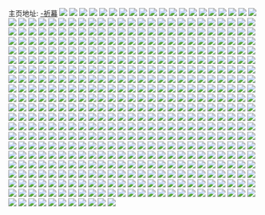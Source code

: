 主页地址: [-祈幕](https://weibo.com/u/5882620384) 
![](https://wx4.sinaimg.cn/mw2000/006q6ShWly1h9nbq92o0oj30u00zg7b9.jpg) 
![](https://wx4.sinaimg.cn/mw2000/006q6ShWly1h9c86gzvboj30u0140aet.jpg) 
![](https://wx4.sinaimg.cn/mw2000/006q6ShWly1h9c873wjyaj30u0140gq5.jpg) 
![](https://wx4.sinaimg.cn/mw2000/006q6ShWly1h9c893dnmpj30u0140gom.jpg) 
![](https://wx4.sinaimg.cn/mw2000/006q6ShWly1h9c89ufd06j30u0140whm.jpg) 
![](https://wx4.sinaimg.cn/mw2000/006q6ShWly1h9c8bosjkgj30u0140q91.jpg) 
![](https://wx4.sinaimg.cn/mw2000/006q6ShWly1h9c8gjnyobj30qo0p90uq.jpg) 
![](https://wx4.sinaimg.cn/mw2000/006q6ShWly1h994io7da7j32dc35sx6q.jpg) 
![](https://wx4.sinaimg.cn/mw2000/006q6ShWly1h9645tkeiej31o02801kx.jpg) 
![](https://wx4.sinaimg.cn/mw2000/006q6ShWly1h9645v8d5sj31o02804qp.jpg) 
![](https://wx4.sinaimg.cn/mw2000/006q6ShWly1h9645ud30uj31o02804qp.jpg) 
![](https://wx4.sinaimg.cn/mw2000/006q6ShWly1h8trgx6yh6j30q311fgsl.jpg) 
![](https://wx4.sinaimg.cn/mw2000/006q6ShWly1h8trgxfzbdj30u00o5djk.jpg) 
![](https://wx4.sinaimg.cn/mw2000/006q6ShWly1h8trh05mzfj30pj0t4wh9.jpg) 
![](https://wx4.sinaimg.cn/mw2000/006q6ShWly1h8s7zv1u6mj30wj145wk9.jpg) 
![](https://wx4.sinaimg.cn/mw2000/006q6ShWly1h8s7zul7a5j30u00g2gpw.jpg) 
![](https://wx4.sinaimg.cn/mw2000/006q6ShWly1h8s7zussk8j316y0u00uk.jpg) 
![](https://wx4.sinaimg.cn/mw2000/006q6ShWly1h8iwlc4wb6j31mc1mckjl.jpg) 
![](https://wx4.sinaimg.cn/mw2000/006q6ShWly1h8iwl9im62j31mc1mcx6p.jpg) 
![](https://wx4.sinaimg.cn/mw2000/006q6ShWly1h8iwlandavj31mc1mcqv5.jpg) 
![](https://wx4.sinaimg.cn/mw2000/006q6ShWly1h8iwl3j99kj31mc1mcu0x.jpg) 
![](https://wx4.sinaimg.cn/mw2000/006q6ShWly1h8iwl4f2hrj31mc1mcb29.jpg) 
![](https://wx4.sinaimg.cn/mw2000/006q6ShWly1h8iwl5gk56j31mc1mc4qq.jpg) 
![](https://wx4.sinaimg.cn/mw2000/006q6ShWly1h8iwl6lte6j31mc1mcu0x.jpg) 
![](https://wx4.sinaimg.cn/mw2000/006q6ShWly1h8iwl7t6xej31mc1mcx6p.jpg) 
![](https://wx4.sinaimg.cn/mw2000/006q6ShWly1h8iwlmpcvzj31mc1mcu0x.jpg) 
![](https://wx4.sinaimg.cn/mw2000/006q6ShWly1h8iwlfikntj31mc1mcnpd.jpg) 
![](https://wx4.sinaimg.cn/mw2000/006q6ShWly1h8iwlecn2dj31mc1mcqv5.jpg) 
![](https://wx4.sinaimg.cn/mw2000/006q6ShWly1h8iwld3g07j31mc1mc1ky.jpg) 
![](https://wx4.sinaimg.cn/mw2000/006q6ShWly1h8iwlk0yv8j31mc1mce81.jpg) 
![](https://wx4.sinaimg.cn/mw2000/006q6ShWly1h8iwlgpg88j31mc1mcqv5.jpg) 
![](https://wx4.sinaimg.cn/mw2000/006q6ShWly1h8iwli4tk8j31mc1mc4qp.jpg) 
![](https://wx4.sinaimg.cn/mw2000/006q6ShWly1h8iwlnihb1j31mc1mce81.jpg) 
![](https://wx4.sinaimg.cn/mw2000/006q6ShWly1h8iwlnvt2wj30u00u0484.jpg) 
![](https://wx4.sinaimg.cn/mw2000/006q6ShWly1h8iwlle5epj31mc1mcnpd.jpg) 
![](https://wx4.sinaimg.cn/mw2000/006q6ShWly1h82i65rsicj30u0140n0i.jpg) 
![](https://wx4.sinaimg.cn/mw2000/006q6ShWly1h82i66bwxnj30u014077k.jpg) 
![](https://wx4.sinaimg.cn/mw2000/006q6ShWly1h82i66p2qyj30u0140mzv.jpg) 
![](https://wx4.sinaimg.cn/mw2000/006q6ShWly1h7y0m1snryj30u00wytdc.jpg) 
![](https://wx4.sinaimg.cn/mw2000/006q6ShWly1h7y0m2edmbj31400u07by.jpg) 
![](https://wx4.sinaimg.cn/mw2000/006q6ShWly1h7y0m2oekgj31900u047d.jpg) 
![](https://wx4.sinaimg.cn/mw2000/006q6ShWly1h7r5sq1zy6j30u01cv7gs.jpg) 
![](https://wx4.sinaimg.cn/mw2000/006q6ShWly1h7r5t4vaz3j30u011u7fm.jpg) 
![](https://wx4.sinaimg.cn/mw2000/006q6ShWly1h7r5thr6bcj30u01geduw.jpg) 
![](https://wx4.sinaimg.cn/mw2000/006q6ShWly1h70i9mjqwoj31400u0mzq.jpg) 
![](https://wx4.sinaimg.cn/mw2000/006q6ShWly1h6zag3in9oj30u048kwl1.jpg) 
![](https://wx4.sinaimg.cn/mw2000/006q6ShWly1h6zag6mbgij30u04diqgu.jpg) 
![](https://wx4.sinaimg.cn/mw2000/006q6ShWly1h6zag9vr83j30u05mmwt1.jpg) 
![](https://wx4.sinaimg.cn/mw2000/006q6ShWly1h6zagdb2duj30u05u3b29.jpg) 
![](https://wx4.sinaimg.cn/mw2000/006q6ShWly1h6zafucbk5j30u047cgs8.jpg) 
![](https://wx4.sinaimg.cn/mw2000/006q6ShWly1h6zaggljuvj30u057kh2u.jpg) 
![](https://wx4.sinaimg.cn/mw2000/006q6ShWly1h6zafsgrefj30u05u3b29.jpg) 
![](https://wx4.sinaimg.cn/mw2000/006q6ShWly1h6zafzd4iyj30u05f07ch.jpg) 
![](https://wx4.sinaimg.cn/mw2000/006q6ShWly1h6zafxdfu3j30u05wjwqb.jpg) 
![](https://wx4.sinaimg.cn/mw2000/006q6ShWly1h6fls8rqq6j30qo0qot9p.jpg) 
![](https://wx4.sinaimg.cn/mw2000/006q6ShWly1h6flnr0uozj30u017gace.jpg) 
![](https://wx4.sinaimg.cn/mw2000/006q6ShWly1h6cuxonvk6j30u016gac1.jpg) 
![](https://wx4.sinaimg.cn/mw2000/006q6ShWly1h6cuxoy8ojj30u016ydie.jpg) 
![](https://wx4.sinaimg.cn/mw2000/006q6ShWly1h6cuxpawn6j30u016914t.jpg) 
![](https://wx4.sinaimg.cn/mw2000/006q6ShWly1h6cuxpnpxsj30fn0e0gm9.jpg) 
![](https://wx4.sinaimg.cn/mw2000/006q6ShWly1h6cuxptopqj30f40figln.jpg) 
![](https://wx4.sinaimg.cn/mw2000/006q6ShWly1h6cuxq4u95j30i30iymy9.jpg) 
![](https://wx4.sinaimg.cn/mw2000/006q6ShWly1h6ad1nswekj30nb0exacd.jpg) 
![](https://wx4.sinaimg.cn/mw2000/006q6ShWly1h65f6mm7c7j30le0fi774.jpg) 
![](https://wx4.sinaimg.cn/mw2000/006q6ShWly1h65f6nm4ppj30md0tbabo.jpg) 
![](https://wx4.sinaimg.cn/mw2000/006q6ShWly1h65f6nvypvj30u01bt12v.jpg) 
![](https://wx4.sinaimg.cn/mw2000/006q6ShWly1h65f9z7e77j30go0godhb.jpg) 
![](https://wx4.sinaimg.cn/mw2000/006q6ShWly1h5giy38773j30u0140jux.jpg) 
![](https://wx4.sinaimg.cn/mw2000/006q6ShWly1h5giy45760j30qr0rsgo1.jpg) 
![](https://wx4.sinaimg.cn/mw2000/006q6ShWgy1h4yhx7fsenj30u0140ted.jpg) 
![](https://wx4.sinaimg.cn/mw2000/006q6ShWgy1h4yhx7veboj30u0140jtg.jpg) 
![](https://wx4.sinaimg.cn/mw2000/006q6ShWgy1h4yhx6vsp9j31400u0q81.jpg) 
![](https://wx4.sinaimg.cn/mw2000/006q6ShWgy1h4uh6m51myj30v90xrdl6.jpg) 
![](https://wx4.sinaimg.cn/mw2000/006q6ShWgy1h4uh6nmu90j30lo1es0yp.jpg) 
![](https://wx4.sinaimg.cn/mw2000/006q6ShWgy1h4uh6mr1txj30v90xrtdw.jpg) 
![](https://wx4.sinaimg.cn/mw2000/006q6ShWgy1h4tmyly267j30u0140aci.jpg) 
![](https://wx4.sinaimg.cn/mw2000/006q6ShWgy1h4r2c2m397j33k02dckjm.jpg) 
![](https://wx4.sinaimg.cn/mw2000/006q6ShWgy1h4r2bxmf7aj32dc3k0b2a.jpg) 
![](https://wx4.sinaimg.cn/mw2000/006q6ShWgy1h4r2c7novaj32dc3k0e82.jpg) 
![](https://wx4.sinaimg.cn/mw2000/006q6ShWgy1h4r2c4zqv3j32dc3bxnpd.jpg) 
![](https://wx4.sinaimg.cn/mw2000/006q6ShWgy1h4r2c05rwpj33k02dc4qr.jpg) 
![](https://wx4.sinaimg.cn/mw2000/006q6ShWgy1h4r2c9l53dj322m340e81.jpg) 
![](https://wx4.sinaimg.cn/mw2000/006q6ShWgy1h4r2ciwxt9j32yo4g07wk.jpg) 
![](https://wx4.sinaimg.cn/mw2000/006q6ShWgy1h4r2clqzasj32dc3k07wi.jpg) 
![](https://wx4.sinaimg.cn/mw2000/006q6ShWgy1h4r2cdut2jj32yo4g04qt.jpg) 
![](https://wx4.sinaimg.cn/mw2000/006q6ShWgy1h4i1jczmv8j31le0u0tfo.jpg) 
![](https://wx4.sinaimg.cn/mw2000/006q6ShWgy1h4i1jdgyl3j30u01hc1kx.jpg) 
![](https://wx4.sinaimg.cn/mw2000/006q6ShWgy1h4i1jdvjhkj31kq0u0n5p.jpg) 
![](https://wx4.sinaimg.cn/mw2000/006q6ShWgy1h4i1je9ailj31ks0u0ahb.jpg) 
![](https://wx4.sinaimg.cn/mw2000/006q6ShWgy1h4i1jekkqfj30ql18an4j.jpg) 
![](https://wx4.sinaimg.cn/mw2000/006q6ShWgy1h4i1jezg7fj31g50u00y4.jpg) 
![](https://wx4.sinaimg.cn/mw2000/006q6ShWgy1h3qlsyvubuj32dc35s1kz.jpg) 
![](https://wx4.sinaimg.cn/mw2000/006q6ShWgy1h3lofkqlywj31mc25snnd.jpg) 
![](https://wx4.sinaimg.cn/mw2000/006q6ShWgy1h3lofjg66pj32dc35se82.jpg) 
![](https://wx4.sinaimg.cn/mw2000/006q6ShWgy1h3loflnsuoj31mc25skh7.jpg) 
![](https://wx4.sinaimg.cn/mw2000/006q6ShWgy1h3lofoodrxj31mc25s1kx.jpg) 
![](https://wx4.sinaimg.cn/mw2000/006q6ShWgy1h3lofnn44aj31mc25s1kx.jpg) 
![](https://wx4.sinaimg.cn/mw2000/006q6ShWgy1h3lofpu9b5j32dc35skjm.jpg) 
![](https://wx4.sinaimg.cn/mw2000/006q6ShWgy1h3h23ehd5zj30u0140786.jpg) 
![](https://wx4.sinaimg.cn/mw2000/006q6ShWgy1h3h23f3olxj30rh0uvwht.jpg) 
![](https://wx4.sinaimg.cn/mw2000/006q6ShWgy1h3h23gqv3sj30ph0oudj7.jpg) 
![](https://wx4.sinaimg.cn/mw2000/006q6ShWly1h3gndkaf4gj30u00zated.jpg) 
![](https://wx4.sinaimg.cn/mw2000/006q6ShWly1h3gne31r8kj30q11hq799.jpg) 
![](https://wx4.sinaimg.cn/mw2000/006q6ShWly1h3gnf5z7xmj30q316tag5.jpg) 
![](https://wx4.sinaimg.cn/mw2000/006q6ShWly1h3gnihgo99j30qe1hgwks.jpg) 
![](https://wx4.sinaimg.cn/mw2000/006q6ShWly1h3gnftoj66j30u018jjzu.jpg) 
![](https://wx4.sinaimg.cn/mw2000/006q6ShWly1h3gnhmvfkxj31400u0q86.jpg) 
![](https://wx4.sinaimg.cn/mw2000/006q6ShWly1h3dkt7o6ndj31902gw4bc.jpg) 
![](https://wx4.sinaimg.cn/mw2000/006q6ShWly1h3dkt8tc78j32dc35snpe.jpg) 
![](https://wx4.sinaimg.cn/mw2000/006q6ShWly1h3dl2lipooj30jg0nowei.jpg) 
![](https://wx4.sinaimg.cn/mw2000/006q6ShWly1h3dkt9z4spj32dc35skjm.jpg) 
![](https://wx4.sinaimg.cn/mw2000/006q6ShWly1h3dktabauej30p70ks0y7.jpg) 
![](https://wx4.sinaimg.cn/mw2000/006q6ShWly1h39571n0n9j335s2dc1kz.jpg) 
![](https://wx4.sinaimg.cn/mw2000/006q6ShWly1h39572sbmlj32dc35s1ky.jpg) 
![](https://wx4.sinaimg.cn/mw2000/006q6ShWly1h39573mo56j32dc35sqv5.jpg) 
![](https://wx4.sinaimg.cn/mw2000/006q6ShWly1h33czbejsaj30n00khwiq.jpg) 
![](https://wx4.sinaimg.cn/mw2000/006q6ShWly1h33czboo3kj30u00zbq9r.jpg) 
![](https://wx4.sinaimg.cn/mw2000/006q6ShWly1h30s73lgw6j31mc1mc7wi.jpg) 
![](https://wx4.sinaimg.cn/mw2000/006q6ShWly1h2zpjcskzjj30u00y9n21.jpg) 
![](https://wx4.sinaimg.cn/mw2000/006q6ShWly1h2ygdmroduj32dc35su0x.jpg) 
![](https://wx4.sinaimg.cn/mw2000/006q6ShWly1h2ygdn5g63j30u013n12j.jpg) 
![](https://wx4.sinaimg.cn/mw2000/006q6ShWly1h2ygdndawsj30u011i7ci.jpg) 
![](https://wx4.sinaimg.cn/mw2000/006q6ShWly1h2ygdnn7o6j30u017kwow.jpg) 
![](https://wx4.sinaimg.cn/mw2000/006q6ShWly1h2ygdo09zwj30u00y5476.jpg) 
![](https://wx4.sinaimg.cn/mw2000/006q6ShWly1h2ygdoaf26j30u015g7f8.jpg) 
![](https://wx4.sinaimg.cn/mw2000/006q6ShWly1h2m53dztdfj30u00n0jz0.jpg) 
![](https://wx4.sinaimg.cn/mw2000/006q6ShWly1h2m53e78pgj30hv0p9jw9.jpg) 
![](https://wx4.sinaimg.cn/mw2000/006q6ShWly1h2m53efpynj30wi0ls795.jpg) 
![](https://wx4.sinaimg.cn/mw2000/006q6ShWly1h2m53epmn4j30wi10xaj5.jpg) 
![](https://wx4.sinaimg.cn/mw2000/006q6ShWly1h2m53ey7tqj30f60eiwgr.jpg) 
![](https://wx4.sinaimg.cn/mw2000/006q6ShWly1h2m53fnfowj30pu0sctfb.jpg) 
![](https://wx4.sinaimg.cn/mw2000/006q6ShWly1h2ajaf7rxkj30u010egvc.jpg) 
![](https://wx4.sinaimg.cn/mw2000/006q6ShWly1h2ajafh81pj30u00wt12j.jpg) 
![](https://wx4.sinaimg.cn/mw2000/006q6ShWly1h2ajafql5gj30u00srjyp.jpg) 
![](https://wx4.sinaimg.cn/mw2000/006q6ShWly1h2ajah2p8qj31mc1mcb29.jpg) 
![](https://wx4.sinaimg.cn/mw2000/006q6ShWly1h2ajahpw98j30u011a47g.jpg) 
![](https://wx4.sinaimg.cn/mw2000/006q6ShWly1h2ajai8ll2j31v82p21kx.jpg) 
![](https://wx4.sinaimg.cn/mw2000/006q6ShWly1h20wigla3lj30u01knngv.jpg) 
![](https://wx4.sinaimg.cn/mw2000/006q6ShWly1h20wigzbkwj30u00zfqcb.jpg) 
![](https://wx4.sinaimg.cn/mw2000/006q6ShWly1h20wju4liyj30u0140ael.jpg) 
![](https://wx4.sinaimg.cn/mw2000/006q6ShWly1h1udlupzchj30xr1904jz.jpg) 
![](https://wx4.sinaimg.cn/mw2000/006q6ShWly1h1udlwloanj31mc25se81.jpg) 
![](https://wx4.sinaimg.cn/mw2000/006q6ShWly1h1udlx3v2bj30xr190h53.jpg) 
![](https://wx4.sinaimg.cn/mw2000/006q6ShWly1h1udlxyfbyj31mc25s1kx.jpg) 
![](https://wx4.sinaimg.cn/mw2000/006q6ShWly1h1udlyfaybj30xr190nex.jpg) 
![](https://wx4.sinaimg.cn/mw2000/006q6ShWly1h1udlzgfivj31mc25se81.jpg) 
![](https://wx4.sinaimg.cn/mw2000/006q6ShWly1h1t6p5jotlj31mc1mc1i2.jpg) 
![](https://wx4.sinaimg.cn/mw2000/006q6ShWly1h1t6phap4aj31mc1mcb29.jpg) 
![](https://wx4.sinaimg.cn/mw2000/006q6ShWly1h1t6p6n7csj31mc1mc1kx.jpg) 
![](https://wx4.sinaimg.cn/mw2000/006q6ShWly1h1t6p9skywj31mc1mcqny.jpg) 
![](https://wx4.sinaimg.cn/mw2000/006q6ShWly1h1t6pgccqvj31mc1mc1kx.jpg) 
![](https://wx4.sinaimg.cn/mw2000/006q6ShWly1h1t6pewrtbj31mc1mc7sz.jpg) 
![](https://wx4.sinaimg.cn/mw2000/006q6ShWly1h1t6pc9vbxj31mc1mcb29.jpg) 
![](https://wx4.sinaimg.cn/mw2000/006q6ShWly1h1t6pb38nbj31mc1mc7wh.jpg) 
![](https://wx4.sinaimg.cn/mw2000/006q6ShWly1h1t6p919t1j31mc1mc7wh.jpg) 
![](https://wx4.sinaimg.cn/mw2000/006q6ShWly1h1t6pda5nvj31mc1mcnmk.jpg) 
![](https://wx4.sinaimg.cn/mw2000/006q6ShWly1h1t6p7p7mlj31mc1mcb29.jpg) 
![](https://wx4.sinaimg.cn/mw2000/006q6ShWly1h1t6pe3wi2j31mc1mcnk9.jpg) 
![](https://wx4.sinaimg.cn/mw2000/006q6ShWly1h1t6phy79vj30up5uq7t0.jpg) 
![](https://wx4.sinaimg.cn/mw2000/006q6ShWly1h1t6pjbbatj30z054thdt.jpg) 
![](https://wx4.sinaimg.cn/mw2000/006q6ShWly1h1jxb0h818j32dc3k0qv6.jpg) 
![](https://wx4.sinaimg.cn/mw2000/006q6ShWly1h1jxb2c1foj32dc37c4qq.jpg) 
![](https://wx4.sinaimg.cn/mw2000/006q6ShWly1h1jxb48l64j32dc3221ky.jpg) 
![](https://wx4.sinaimg.cn/mw2000/006q6ShWly1h1jxbaoat4j32dc3k04qq.jpg) 
![](https://wx4.sinaimg.cn/mw2000/006q6ShWly1h1jxaxg3xoj32dc3k0e82.jpg) 
![](https://wx4.sinaimg.cn/mw2000/006q6ShWly1h1jxb8wm1lj32dc3k0u0x.jpg) 
![](https://wx4.sinaimg.cn/mw2000/006q6ShWly1h1jxavjn8ij32wi3k0qv6.jpg) 
![](https://wx4.sinaimg.cn/mw2000/006q6ShWly1h1jxb7d5d2j327j3deqv6.jpg) 
![](https://wx4.sinaimg.cn/mw2000/006q6ShWly1h1jxb5kh2vj32dc1wthdt.jpg) 
![](https://wx4.sinaimg.cn/mw2000/006q6ShWly1h1jxbce9cjj32qx45xqv5.jpg) 
![](https://wx4.sinaimg.cn/mw2000/006q6ShWly1h1jxbdn7y8j331s47uhdv.jpg) 
![](https://wx4.sinaimg.cn/mw2000/006q6ShWly1h1jxbbchzfj32qz1mqx0s.jpg) 
![](https://wx4.sinaimg.cn/mw2000/006q6ShWly1h1cqlgeou9j30u013y4dd.jpg) 
![](https://wx4.sinaimg.cn/mw2000/006q6ShWly1h1cqlgteoxj30u013ygzk.jpg) 
![](https://wx4.sinaimg.cn/mw2000/006q6ShWly1h1cqlhhlxoj30u013yk5r.jpg) 
![](https://wx4.sinaimg.cn/mw2000/006q6ShWly1h1cqlhzmqlj30u013yk6t.jpg) 
![](https://wx4.sinaimg.cn/mw2000/006q6ShWly1h1cqlij1ioj30u013yh03.jpg) 
![](https://wx4.sinaimg.cn/mw2000/006q6ShWly1h1cqlj1k2yj30u013ynbw.jpg) 
![](https://wx4.sinaimg.cn/mw2000/006q6ShWly1h1cqljep07j30u013ytmm.jpg) 
![](https://wx4.sinaimg.cn/mw2000/006q6ShWly1h1cqljvqflj30u013y18m.jpg) 
![](https://wx4.sinaimg.cn/mw2000/006q6ShWly1h1cqlka5tfj30u013ywt2.jpg) 
![](https://wx4.sinaimg.cn/mw2000/006q6ShWly1h1bkpaky0nj32dc35sb2e.jpg) 
![](https://wx4.sinaimg.cn/mw2000/006q6ShWly1h1bkpfgdlnj32dc35skjq.jpg) 
![](https://wx4.sinaimg.cn/mw2000/006q6ShWly1h1bkpd3ro4j32dc35s4qu.jpg) 
![](https://wx4.sinaimg.cn/mw2000/006q6ShWly1h1bkpiqpzuj32dc35snph.jpg) 
![](https://wx4.sinaimg.cn/mw2000/006q6ShWly1h1bkpkjlvgj32dc35s4qu.jpg) 
![](https://wx4.sinaimg.cn/mw2000/006q6ShWly1h1bkpmkpwej32dc35sb2d.jpg) 
![](https://wx4.sinaimg.cn/mw2000/006q6ShWly1h1bkpotus2j32dc35s1l2.jpg) 
![](https://wx4.sinaimg.cn/mw2000/006q6ShWly1h1bkpq0tflj32dc35sb2a.jpg) 
![](https://wx4.sinaimg.cn/mw2000/006q6ShWly1h1bkp8tcjsj30u01hntjh.jpg) 
![](https://wx4.sinaimg.cn/mw2000/006q6ShWly1h14iebhokgj30mc14yjzq.jpg) 
![](https://wx4.sinaimg.cn/mw2000/006q6ShWly1h14iebq3fej30q10yb47e.jpg) 
![](https://wx4.sinaimg.cn/mw2000/006q6ShWly1h11hlkijltj30u010tdit.jpg) 
![](https://wx4.sinaimg.cn/mw2000/006q6ShWly1h0z7xdpw2ij335s2dc41k.jpg) 
![](https://wx4.sinaimg.cn/mw2000/006q6ShWly1h0z7xg0s9qj32dc35sx6r.jpg) 
![](https://wx4.sinaimg.cn/mw2000/006q6ShWly1h0z7xhyuc0j32c03407wj.jpg) 
![](https://wx4.sinaimg.cn/mw2000/006q6ShWly1h0xvccagzcj314e0u010p.jpg) 
![](https://wx4.sinaimg.cn/mw2000/006q6ShWly1h0xvd2qeblj30u01bawk2.jpg) 
![](https://wx4.sinaimg.cn/mw2000/006q6ShWly1h0xvcc0ayvj31400u07cz.jpg) 
![](https://wx4.sinaimg.cn/mw2000/006q6ShWly1h0xvcej3eqj32dc35s7wl.jpg) 
![](https://wx4.sinaimg.cn/mw2000/006q6ShWly1h0xvchptfmj335s2dcx6p.jpg) 
![](https://wx4.sinaimg.cn/mw2000/006q6ShWly1h0xvcgizeej32dc35se85.jpg) 
![](https://wx4.sinaimg.cn/mw2000/006q6ShWly1h0wmcgj0rnj30u0140tn3.jpg) 
![](https://wx4.sinaimg.cn/mw2000/006q6ShWly1h0txakf6yzj30u00k0tk3.jpg) 
![](https://wx4.sinaimg.cn/mw2000/006q6ShWly1h0txaj09ljj30ph15lk01.jpg) 
![](https://wx4.sinaimg.cn/mw2000/006q6ShWly1h0txal06coj30tz0ij42h.jpg) 
![](https://wx4.sinaimg.cn/mw2000/006q6ShWly1h0txajds0mj30pi1fm7fb.jpg) 
![](https://wx4.sinaimg.cn/mw2000/006q6ShWly1h0txaksnq2j30u00o0dhu.jpg) 
![](https://wx4.sinaimg.cn/mw2000/006q6ShWly1h0txajudnbj30pe1enakp.jpg) 
![](https://wx4.sinaimg.cn/mw2000/006q6ShWly1h0s0a1wwhij30u01ddwrn.jpg) 
![](https://wx4.sinaimg.cn/mw2000/006q6ShWly1h0s0a29ig3j30u01kcncq.jpg) 
![](https://wx4.sinaimg.cn/mw2000/006q6ShWly1h0s0a2rbxaj30u01jrk6s.jpg) 
![](https://wx4.sinaimg.cn/mw2000/006q6ShWly1h0qwdjtnvrj30u01g3qhc.jpg) 
![](https://wx4.sinaimg.cn/mw2000/006q6ShWly1h0qwdkd3tqj30u01597g0.jpg) 
![](https://wx4.sinaimg.cn/mw2000/006q6ShWly1h0qwdkqumxj30u01aw0y1.jpg) 
![](https://wx4.sinaimg.cn/mw2000/006q6ShWly1h0qnllc7ohj32dc35s1l2.jpg) 
![](https://wx4.sinaimg.cn/mw2000/006q6ShWly1h0qnlpjbovj335s2dcqv7.jpg) 
![](https://wx4.sinaimg.cn/mw2000/006q6ShWly1h0qnlupvkej335s2dcnpf.jpg) 
![](https://wx4.sinaimg.cn/mw2000/006q6ShWly1h0qnlwu80qj335s2dcnpe.jpg) 
![](https://wx4.sinaimg.cn/mw2000/006q6ShWly1h0qnmbudgxj335s2dc1l3.jpg) 
![](https://wx4.sinaimg.cn/mw2000/006q6ShWly1h0qnmes70ej335s2dckjq.jpg) 
![](https://wx4.sinaimg.cn/mw2000/006q6ShWly1h0qnmgb418j335s2dce83.jpg) 
![](https://wx4.sinaimg.cn/mw2000/006q6ShWly1h0qnmi9izoj335s2dckjo.jpg) 
![](https://wx4.sinaimg.cn/mw2000/006q6ShWly1h0qnmlv8vaj32dc35shdx.jpg) 
![](https://wx4.sinaimg.cn/mw2000/006q6ShWly1h0qnmnr6vij335s2dce83.jpg) 
![](https://wx4.sinaimg.cn/mw2000/006q6ShWly1h0qnmp32rij32c0340npd.jpg) 
![](https://wx4.sinaimg.cn/mw2000/006q6ShWly1h0qnmqbbmnj30u01c279j.jpg) 
![](https://wx4.sinaimg.cn/mw2000/006q6ShWly1h0qnmqrw9mj30sz16t429.jpg) 
![](https://wx4.sinaimg.cn/mw2000/006q6ShWly1h0hppm7ojfj30rp0av0uz.jpg) 
![](https://wx4.sinaimg.cn/mw2000/006q6ShWly1h0f8j1t2fsj31400u0k55.jpg) 
![](https://wx4.sinaimg.cn/mw2000/006q6ShWly1h0f8jiw1tmj30u0140gtr.jpg) 
![](https://wx4.sinaimg.cn/mw2000/006q6ShWly1h0f8k8txztj31400u010y.jpg) 
![](https://wx4.sinaimg.cn/mw2000/006q6ShWly1h0f8kvw8jdj30u0140nfc.jpg) 
![](https://wx4.sinaimg.cn/mw2000/006q6ShWly1h0f8i0oc2tj30u00k0jyy.jpg) 
![](https://wx4.sinaimg.cn/mw2000/006q6ShWly1h0f8ld601yj31400u0tlp.jpg) 
![](https://wx4.sinaimg.cn/mw2000/006q6ShWly1h0f8i4w634j335s2dc7wi.jpg) 
![](https://wx4.sinaimg.cn/mw2000/006q6ShWly1h0f8lx8u2uj31400u0tqz.jpg) 
![](https://wx4.sinaimg.cn/mw2000/006q6ShWly1h0f8me2wz0j31400u0tp2.jpg) 
![](https://wx4.sinaimg.cn/mw2000/006q6ShWly1h0drk7at5mj30u00kyk8j.jpg) 
![](https://wx4.sinaimg.cn/mw2000/006q6ShWly1h0drk7nr8hj30u00ky45c.jpg) 
![](https://wx4.sinaimg.cn/mw2000/006q6ShWly1h0drk80ifkj30u00kygvh.jpg) 
![](https://wx4.sinaimg.cn/mw2000/006q6ShWly1h0drk88v76j30u00kyn4e.jpg) 
![](https://wx4.sinaimg.cn/mw2000/006q6ShWly1h0drtsje7cj30u0140tco.jpg) 
![](https://wx4.sinaimg.cn/mw2000/006q6ShWly1h0drk6rv1nj30u00kyak9.jpg) 
![](https://wx4.sinaimg.cn/mw2000/006q6ShWly1h0drk8kzsyj30u00kywol.jpg) 
![](https://wx4.sinaimg.cn/mw2000/006q6ShWly1h0drk8t21vj30u00kythw.jpg) 
![](https://wx4.sinaimg.cn/mw2000/006q6ShWly1h0drk950whj30u00kydpn.jpg) 
![](https://wx4.sinaimg.cn/mw2000/006q6ShWly1h0d81oyllej30u00rw0wj.jpg) 
![](https://wx4.sinaimg.cn/mw2000/006q6ShWly1h0d813zo02j30u00zv0wq.jpg) 
![](https://wx4.sinaimg.cn/mw2000/006q6ShWly1h0d82lzk1hj30u011h42u.jpg) 
![](https://wx4.sinaimg.cn/mw2000/006q6ShWly1h0d83e1y2cj31400u0tf0.jpg) 
![](https://wx4.sinaimg.cn/mw2000/006q6ShWly1h0d84cj8o3j31400u0te2.jpg) 
![](https://wx4.sinaimg.cn/mw2000/006q6ShWly1h0d84z00apj30u01ck0wa.jpg) 
![](https://wx4.sinaimg.cn/mw2000/006q6ShWly1h0d85mqgf4j31400u0461.jpg) 
![](https://wx4.sinaimg.cn/mw2000/006q6ShWly1h0d86nli2rj31400u046i.jpg) 
![](https://wx4.sinaimg.cn/mw2000/006q6ShWly1h0d8832c0qj31400u0wjw.jpg) 
![](https://wx4.sinaimg.cn/mw2000/006q6ShWly1h0an9ahisvj335s2dc4qq.jpg) 
![](https://wx4.sinaimg.cn/mw2000/006q6ShWly1h0an93kdyoj335s2dchdv.jpg) 
![](https://wx4.sinaimg.cn/mw2000/006q6ShWly1h0an95koamj335s2dce83.jpg) 
![](https://wx4.sinaimg.cn/mw2000/006q6ShWly1h0an9789jwj335s2dcqv6.jpg) 
![](https://wx4.sinaimg.cn/mw2000/006q6ShWly1h0an99937mj32dc35skjo.jpg) 
![](https://wx4.sinaimg.cn/mw2000/006q6ShWly1h0an911lz3j335s2dcqv7.jpg) 
![](https://wx4.sinaimg.cn/mw2000/006q6ShWly1h0an8xa8x4j31400u0gul.jpg) 
![](https://wx4.sinaimg.cn/mw2000/006q6ShWly1h0an8y4e2tj30u00v642y.jpg) 
![](https://wx4.sinaimg.cn/mw2000/006q6ShWly1h0an8yw8yxj30u00ml77o.jpg) 
![](https://wx4.sinaimg.cn/mw2000/006q6ShWly1h08nrdltcoj30u01gdtjg.jpg) 
![](https://wx4.sinaimg.cn/mw2000/006q6ShWly1h08nreti8rj30u00tmte1.jpg) 
![](https://wx4.sinaimg.cn/mw2000/006q6ShWly1h08nrcls7vj30u01k2tji.jpg) 
![](https://wx4.sinaimg.cn/mw2000/006q6ShWly1h08nrcb7q4j30u0142q9u.jpg) 
![](https://wx4.sinaimg.cn/mw2000/006q6ShWly1h08nrf57frj30u0190akh.jpg) 
![](https://wx4.sinaimg.cn/mw2000/006q6ShWly1h08nrct8pvj30u00tugq0.jpg) 
![](https://wx4.sinaimg.cn/mw2000/006q6ShWly1h08nrebr7wj30u01687ea.jpg) 
![](https://wx4.sinaimg.cn/mw2000/006q6ShWly1h08nrd21hlj30u012pgrs.jpg) 
![](https://wx4.sinaimg.cn/mw2000/006q6ShWly1h08nrbz2sfj30t917ddop.jpg) 
![](https://wx4.sinaimg.cn/mw2000/006q6ShWly1h0759u2er0j30u01sy4jn.jpg) 
![](https://wx4.sinaimg.cn/mw2000/006q6ShWly1h0759ti8e0j30u01907ad.jpg) 
![](https://wx4.sinaimg.cn/mw2000/006q6ShWly1h0759susjmj30u0190aen.jpg) 
![](https://wx4.sinaimg.cn/mw2000/006q6ShWly1h075esrmwbj30u01k1gsx.jpg) 
![](https://wx4.sinaimg.cn/mw2000/006q6ShWly1h0759ufqm9j30u0128wji.jpg) 
![](https://wx4.sinaimg.cn/mw2000/006q6ShWly1h0759v1e6hj30u014rwp9.jpg) 
![](https://wx4.sinaimg.cn/mw2000/006q6ShWly1h077x2f7yhj30u00sajwn.jpg) 
![](https://wx4.sinaimg.cn/mw2000/006q6ShWly1h077wc2xsvj30u011d42y.jpg) 
![](https://wx4.sinaimg.cn/mw2000/006q6ShWly1h077vtf2zvj30u01fg0xf.jpg) 
![](https://wx4.sinaimg.cn/mw2000/006q6ShWly1h052l613zyj337t1wub2b.jpg) 
![](https://wx4.sinaimg.cn/mw2000/006q6ShWly1h052l7fab8j32dc35shdu.jpg) 
![](https://wx4.sinaimg.cn/mw2000/006q6ShWly1h052l869f0j32ei1kfx6p.jpg) 
![](https://wx4.sinaimg.cn/mw2000/006q6ShWly1h03tzwffvmj30u00hfq5x.jpg) 
![](https://wx4.sinaimg.cn/mw2000/006q6ShWly1h03u0gb3s4j31400u0wks.jpg) 
![](https://wx4.sinaimg.cn/mw2000/006q6ShWly1h03u4o8ymuj30u0140n0g.jpg) 
![](https://wx4.sinaimg.cn/mw2000/006q6ShWly1h03u2rnx4uj31400u0112.jpg) 
![](https://wx4.sinaimg.cn/mw2000/006q6ShWly1h03u0z9d28j30u0140tdy.jpg) 
![](https://wx4.sinaimg.cn/mw2000/006q6ShWly1h03u3so0gmj31400u0agp.jpg) 
![](https://wx4.sinaimg.cn/mw2000/006q6ShWly1h02bmgswooj30u01kcti5.jpg) 
![](https://wx4.sinaimg.cn/mw2000/006q6ShWly1h02bh3p7qej30wt0u0q6u.jpg) 
![](https://wx4.sinaimg.cn/mw2000/006q6ShWly1h02bj5d3ccj30u00w2abv.jpg) 
![](https://wx4.sinaimg.cn/mw2000/006q6ShWly1h02bjrp1lrj31400u0tdu.jpg) 
![](https://wx4.sinaimg.cn/mw2000/006q6ShWly1h02bfqyh0pj30u0140tj7.jpg) 
![](https://wx4.sinaimg.cn/mw2000/006q6ShWly1h02bkfvkxrj30u0140af5.jpg) 
![](https://wx4.sinaimg.cn/mw2000/006q6ShWly1gzyx7ye2rtj31mc1mc4qp.jpg) 
![](https://wx4.sinaimg.cn/mw2000/006q6ShWly1gzyx809n7ej325s1mce81.jpg) 
![](https://wx4.sinaimg.cn/mw2000/006q6ShWly1gzyx82c5ubj31mc1mcu0x.jpg) 
![](https://wx4.sinaimg.cn/mw2000/006q6ShWly1gzyx8462k4j325s1mcx6p.jpg) 
![](https://wx4.sinaimg.cn/mw2000/006q6ShWly1gzyx85j6vzj31mc25s4qp.jpg) 
![](https://wx4.sinaimg.cn/mw2000/006q6ShWly1gzyx86s2wvj325s1mce81.jpg) 
![](https://wx4.sinaimg.cn/mw2000/006q6ShWly1gzyx88ez1lj31mc25snpd.jpg) 
![](https://wx4.sinaimg.cn/mw2000/006q6ShWly1gzyx8adfp4j31mc25snpd.jpg) 
![](https://wx4.sinaimg.cn/mw2000/006q6ShWly1gzyx8cit9mj31mc25sqv5.jpg) 
![](https://wx4.sinaimg.cn/mw2000/006q6ShWly1gzyx8drpunj32bc1jkwzc.jpg) 
![](https://wx4.sinaimg.cn/mw2000/006q6ShWly1gzyx8f0yhwj30u0140e81.jpg) 
![](https://wx4.sinaimg.cn/mw2000/006q6ShWly1gzyx8gjwlsj325s1mc1kx.jpg) 
![](https://wx4.sinaimg.cn/mw2000/006q6ShWly1gzyx8idkbij325s1mc7wh.jpg) 
![](https://wx4.sinaimg.cn/mw2000/006q6ShWly1gzyx8k32b1j325s1mckjl.jpg) 
![](https://wx4.sinaimg.cn/mw2000/006q6ShWly1gzyx8llt4qj325s1mcb29.jpg) 
![](https://wx4.sinaimg.cn/mw2000/006q6ShWly1gzyx8mutzyj31mc1mc1kx.jpg) 
![](https://wx4.sinaimg.cn/mw2000/006q6ShWly1gzyx8okjcuj31mc1mcqv5.jpg) 
![](https://wx4.sinaimg.cn/mw2000/006q6ShWly1gzyx8pvkfxj31mc1mc4qp.jpg) 
![](https://wx4.sinaimg.cn/mw2000/006q6ShWly1gzup8xe6i3j31mc25s7tq.jpg) 
![](https://wx4.sinaimg.cn/mw2000/006q6ShWly1gzup8y76fqj31mc1mcb29.jpg) 
![](https://wx4.sinaimg.cn/mw2000/006q6ShWly1gzup8zfl7wj31mc25s7wh.jpg) 
![](https://wx4.sinaimg.cn/mw2000/006q6ShWly1gzq5xdc32sj31mc1mc1kx.jpg) 
![](https://wx4.sinaimg.cn/mw2000/006q6ShWly1gzq5yo3dd7j30u00gm780.jpg) 
![](https://wx4.sinaimg.cn/mw2000/006q6ShWly1gzl54xtvkij30q81e8jwq.jpg) 
![](https://wx4.sinaimg.cn/mw2000/006q6ShWly1gzl54y12jtj30u00yt41v.jpg) 
![](https://wx4.sinaimg.cn/mw2000/006q6ShWly1gzl54y94v8j30pp12y0xa.jpg) 
![](https://wx4.sinaimg.cn/mw2000/006q6ShWly1gzl54yl12gj30q81dsjvi.jpg) 
![](https://wx4.sinaimg.cn/mw2000/006q6ShWly1gzl55ip0qwj30qo0zy77e.jpg) 
![](https://wx4.sinaimg.cn/mw2000/006q6ShWly1gzl54z9gpqj30u017kk5s.jpg) 
![](https://wx4.sinaimg.cn/mw2000/006q6ShWly1gzefkn3qjzj31484gw1ky.jpg) 
![](https://wx4.sinaimg.cn/mw2000/006q6ShWly1gzefksmwk9j30xs5biqv5.jpg) 
![](https://wx4.sinaimg.cn/mw2000/006q6ShWly1gzefkrvpt7j31903of7wh.jpg) 
![](https://wx4.sinaimg.cn/mw2000/006q6ShWly1gzefkoev16j31483biqv5.jpg) 
![](https://wx4.sinaimg.cn/mw2000/006q6ShWly1gzefkqc424j317q441hco.jpg) 
![](https://wx4.sinaimg.cn/mw2000/006q6ShWly1gzefkp8ebsj312n36f7wh.jpg) 
![](https://wx4.sinaimg.cn/mw2000/006q6ShWly1gzefkpvwkfj31483b7e81.jpg) 
![](https://wx4.sinaimg.cn/mw2000/006q6ShWly1gzefktgrnpj315h4c0qv5.jpg) 
![](https://wx4.sinaimg.cn/mw2000/006q6ShWly1gzefkr7fomj31903r0hdu.jpg) 
![](https://wx4.sinaimg.cn/mw2000/006q6ShWgy1gytms17r5cj31mc1mchdt.jpg) 
![](https://wx4.sinaimg.cn/mw2000/006q6ShWgy1gytms2kk08j31mc1mckjl.jpg) 
![](https://wx4.sinaimg.cn/mw2000/006q6ShWly1gy5icl26h4j32dc35skjo.jpg) 
![](https://wx4.sinaimg.cn/mw2000/006q6ShWly1gy5icnpzgdj32dc35sb2c.jpg) 
![](https://wx4.sinaimg.cn/mw2000/006q6ShWly1gy5icqp2orj32dc35sqv8.jpg) 
![](https://wx4.sinaimg.cn/mw2000/006q6ShWly1gy5icrlbnuj30u11401kx.jpg) 
![](https://wx4.sinaimg.cn/mw2000/006q6ShWly1gy5icsqm84j30u11401k2.jpg) 
![](https://wx4.sinaimg.cn/mw2000/006q6ShWly1gy5ictpwbuj30u11401kx.jpg) 
![](https://wx4.sinaimg.cn/mw2000/006q6ShWly1gxxyo00pmvj32pn27ax6r.jpg) 
![](https://wx4.sinaimg.cn/mw2000/006q6ShWly1gxxynway59j31mc1mcx3s.jpg) 
![](https://wx4.sinaimg.cn/mw2000/006q6ShWly1gxxyny7awxj33402bukjm.jpg) 
![](https://wx4.sinaimg.cn/mw2000/006q6ShWly1gxxyo0ut5nj31mc1mcnlp.jpg) 
![](https://wx4.sinaimg.cn/mw2000/006q6ShWly1gxxynwztvwj31mc1mc1kx.jpg) 
![](https://wx4.sinaimg.cn/mw2000/006q6ShWly1gxxyo1fzy4j31mc1mc1kx.jpg) 
![](https://wx4.sinaimg.cn/mw2000/006q6ShWly1gxxyo28lq3j31mc1mckhd.jpg) 
![](https://wx4.sinaimg.cn/mw2000/006q6ShWly1gxxynvpujdj31mc1mcdso.jpg) 
![](https://wx4.sinaimg.cn/mw2000/006q6ShWly1gxxyoh6145j31mc1mc7v2.jpg) 
![](https://wx4.sinaimg.cn/mw2000/006q6ShWly1gxqjd7rjmmj30u015ftjy.jpg) 
![](https://wx4.sinaimg.cn/mw2000/006q6ShWly1gxqjd6rpmfj30u010laka.jpg) 
![](https://wx4.sinaimg.cn/mw2000/006q6ShWly1gxqjd67ro4j30u015fal4.jpg) 
![](https://wx4.sinaimg.cn/mw2000/006q6ShWly1gxqjdamwkzj335s2dc1kz.jpg) 
![](https://wx4.sinaimg.cn/mw2000/006q6ShWly1gxqjd9lqx0j32dc35su0x.jpg) 
![](https://wx4.sinaimg.cn/mw2000/006q6ShWly1gxqjdbm9ovj335s2dcb2a.jpg) 
![](https://wx4.sinaimg.cn/mw2000/006q6ShWly1gxqjd8rptsj30u016p7ha.jpg) 
![](https://wx4.sinaimg.cn/mw2000/006q6ShWly1gxqjd8awi1j30u00yjn71.jpg) 
![](https://wx4.sinaimg.cn/mw2000/006q6ShWly1gxqjd7bnk9j30u00wqain.jpg) 
![](https://wx4.sinaimg.cn/mw2000/006q6ShWly1gxjcifnf99j335s2dcnpd.jpg) 
![](https://wx4.sinaimg.cn/mw2000/006q6ShWly1gxjcjm3oz6j31400u077z.jpg) 
![](https://wx4.sinaimg.cn/mw2000/006q6ShWly1gxjcigo35cj31400u0n34.jpg) 
![](https://wx4.sinaimg.cn/mw2000/006q6ShWly1gxi62bo3pyj30u00o546c.jpg) 
![](https://wx4.sinaimg.cn/mw2000/006q6ShWly1gxfzmtwtgaj31400u0wjz.jpg) 
![](https://wx4.sinaimg.cn/mw2000/006q6ShWly1gx8fzbc7itj30sg1s0ts8.jpg) 
![](https://wx4.sinaimg.cn/mw2000/006q6ShWly1gx8fzbqz5rj30sg1p9wy9.jpg) 
![](https://wx4.sinaimg.cn/mw2000/006q6ShWly1gx8fzc78itj30sg28lh74.jpg) 
![](https://wx4.sinaimg.cn/mw2000/006q6ShWly1gx8fzdaofwj33s051cb2d.jpg) 
![](https://wx4.sinaimg.cn/mw2000/006q6ShWly1gx8fzfew2qj328i2zcx6p.jpg) 
![](https://wx4.sinaimg.cn/mw2000/006q6ShWly1gx8fzeqgsfj33s051ce85.jpg) 
![](https://wx4.sinaimg.cn/mw2000/006q6ShWly1gx3vr00i1gj30u00qg0yu.jpg) 
![](https://wx4.sinaimg.cn/mw2000/006q6ShWly1gx3w8he5dgj30u01c8nbq.jpg) 
![](https://wx4.sinaimg.cn/mw2000/006q6ShWly1gx3w9fxf4cj3140140wke.jpg) 
![](https://wx4.sinaimg.cn/mw2000/006q6ShWly1gx3dzzi46kj31400u0wms.jpg) 
![](https://wx4.sinaimg.cn/mw2000/006q6ShWly1gx3dql94y0j335s2dc7wk.jpg) 
![](https://wx4.sinaimg.cn/mw2000/006q6ShWly1gx3dzzv9yuj30u0140gue.jpg) 
![](https://wx4.sinaimg.cn/mw2000/006q6ShWly1gx3e00ajxlj31400u0gwp.jpg) 
![](https://wx4.sinaimg.cn/mw2000/006q6ShWly1gx3e00m12vj31400u04bx.jpg) 
![](https://wx4.sinaimg.cn/mw2000/006q6ShWly1gx3e00z8roj31400u04ac.jpg) 
![](https://wx4.sinaimg.cn/mw2000/006q6ShWly1gx3e01f02yj31400u0gvl.jpg) 
![](https://wx4.sinaimg.cn/mw2000/006q6ShWly1gx3dqgs44cj335s2dc4qr.jpg) 
![](https://wx4.sinaimg.cn/mw2000/006q6ShWly1gx3e01vzl1j31400u048w.jpg) 
![](https://wx4.sinaimg.cn/mw2000/006q6ShWly1gx3e027h30j30u0140jy1.jpg) 
![](https://wx4.sinaimg.cn/mw2000/006q6ShWly1gx3e02rabjj30u0140tei.jpg) 
![](https://wx4.sinaimg.cn/mw2000/006q6ShWly1gx3e033951j30u0140qdm.jpg) 
![](https://wx4.sinaimg.cn/mw2000/006q6ShWly1gx3dqa7b5tj32oc3kgb2b.jpg) 
![](https://wx4.sinaimg.cn/mw2000/006q6ShWly1gx3e03g3u8j30u0140dnd.jpg) 
![](https://wx4.sinaimg.cn/mw2000/006q6ShWly1gx3e03ubkqj31400u0tf0.jpg) 
![](https://wx4.sinaimg.cn/mw2000/006q6ShWly1gwxep6ljkuj30ku0ye76p.jpg) 
![](https://wx4.sinaimg.cn/mw2000/006q6ShWly1gwum146agrj30u01haqjo.jpg) 
![](https://wx4.sinaimg.cn/mw2000/006q6ShWly1gwum14pek5j30u00xfgus.jpg) 
![](https://wx4.sinaimg.cn/mw2000/006q6ShWly1gwum17q5cyj30u01a6gxz.jpg) 
![](https://wx4.sinaimg.cn/mw2000/006q6ShWly1gwum156xi1j30u01bhnci.jpg) 
![](https://wx4.sinaimg.cn/mw2000/006q6ShWly1gwum180mldj30u018q16x.jpg) 
![](https://wx4.sinaimg.cn/mw2000/006q6ShWly1gwum15fimmj30u018uwiu.jpg) 
![](https://wx4.sinaimg.cn/mw2000/006q6ShWly1gwum16pye6j30u0135n8n.jpg) 
![](https://wx4.sinaimg.cn/mw2000/006q6ShWly1gwum15r2qqj30u01c5dw2.jpg) 
![](https://wx4.sinaimg.cn/mw2000/006q6ShWly1gwum15z6eaj30u00yuqbi.jpg) 
![](https://wx4.sinaimg.cn/mw2000/006q6ShWly1gwm070nfcqj31400u045d.jpg) 
![](https://wx4.sinaimg.cn/mw2000/006q6ShWly1gwm03y73ezj335s2dcb2a.jpg) 
![](https://wx4.sinaimg.cn/mw2000/006q6ShWly1gwm042vheej335s2dc4qq.jpg) 
![](https://wx4.sinaimg.cn/mw2000/006q6ShWly1gwm03wekg6j335s2dcx6p.jpg) 
![](https://wx4.sinaimg.cn/mw2000/006q6ShWly1gwm03zjqyij335s2dcx6p.jpg) 
![](https://wx4.sinaimg.cn/mw2000/006q6ShWly1gwm041fuh5j335s2dc4qq.jpg) 
![](https://wx4.sinaimg.cn/mw2000/006q6ShWly1gwm092mrm9j31400u0q9z.jpg) 
![](https://wx4.sinaimg.cn/mw2000/006q6ShWly1gwm09ygoqnj31400u0jvk.jpg) 
![](https://wx4.sinaimg.cn/mw2000/006q6ShWly1gwm0aorntej31400u045m.jpg) 
![](https://wx4.sinaimg.cn/mw2000/006q6ShWly1gwh2eicxwoj30u01400xi.jpg) 
![](https://wx4.sinaimg.cn/mw2000/006q6ShWly1gwcsaznjqnj31mc1mc7ne.jpg) 
![](https://wx4.sinaimg.cn/mw2000/006q6ShWly1gwcsb3ugorj335s35sb2b.jpg) 
![](https://wx4.sinaimg.cn/mw2000/006q6ShWly1gwcsb25unrj3140140n4v.jpg) 
![](https://wx4.sinaimg.cn/mw2000/006q6ShWly1gwcsb1i95oj335s35s7wj.jpg) 
![](https://wx4.sinaimg.cn/mw2000/006q6ShWly1gwcsb6eov0j335s35skjn.jpg) 
![](https://wx4.sinaimg.cn/mw2000/006q6ShWly1gwcsb8jpmhj335s35su0y.jpg) 
![](https://wx4.sinaimg.cn/mw2000/006q6ShWly1gw5g06b0t7j31400u0ag3.jpg) 
![](https://wx4.sinaimg.cn/mw2000/006q6ShWly1gw5g06shzrj31400u0n2z.jpg) 
![](https://wx4.sinaimg.cn/mw2000/006q6ShWly1gw5g079ftyj31400u0q7u.jpg) 
![](https://wx4.sinaimg.cn/mw2000/006q6ShWly1gw4q9an87nj31400u0ago.jpg) 
![](https://wx4.sinaimg.cn/mw2000/006q6ShWly1gw4qcappf4j31400u0tg1.jpg) 
![](https://wx4.sinaimg.cn/mw2000/006q6ShWly1gw4qjhx09zj31400u0jzp.jpg) 
![](https://wx4.sinaimg.cn/mw2000/006q6ShWly1gw4qypgia9j31400u0wn2.jpg) 
![](https://wx4.sinaimg.cn/mw2000/006q6ShWly1gw4qyppzhvj31400u079w.jpg) 
![](https://wx4.sinaimg.cn/mw2000/006q6ShWly1gw4qypyrp3j31400u0jwd.jpg) 
![](https://wx4.sinaimg.cn/mw2000/006q6ShWly1gw4qlvspkjj31400u0gti.jpg) 
![](https://wx4.sinaimg.cn/mw2000/006q6ShWly1gw4qmw1z81j31400u0ahc.jpg) 
![](https://wx4.sinaimg.cn/mw2000/006q6ShWly1gw4qyq9cy3j31400u00zf.jpg) 
![](https://wx4.sinaimg.cn/mw2000/006q6ShWly1gw4qyqm1jqj31400u0gqi.jpg) 
![](https://wx4.sinaimg.cn/mw2000/006q6ShWly1gw4qyr0v4uj31400u0dnp.jpg) 
![](https://wx4.sinaimg.cn/mw2000/006q6ShWly1gw4qyrb91qj31400u0jyl.jpg) 
![](https://wx4.sinaimg.cn/mw2000/006q6ShWly1gw4qyrkrd5j31400u0grw.jpg) 
![](https://wx4.sinaimg.cn/mw2000/006q6ShWly1gw4qyrv68dj31400u0dkk.jpg) 
![](https://wx4.sinaimg.cn/mw2000/006q6ShWly1gw4qys4qk7j31400u0n4d.jpg) 
![](https://wx4.sinaimg.cn/mw2000/006q6ShWly1gw4pr8r8wpj30u0140k2b.jpg) 
![](https://wx4.sinaimg.cn/mw2000/006q6ShWly1gw33wnlb03j3140140do7.jpg) 
![](https://wx4.sinaimg.cn/mw2000/006q6ShWly1gw33wny60zj3140140115.jpg) 
![](https://wx4.sinaimg.cn/mw2000/006q6ShWly1gw33wo8c0tj3140140116.jpg) 
![](https://wx4.sinaimg.cn/mw2000/006q6ShWly1gw33wq6tzuj3140140ncg.jpg) 
![](https://wx4.sinaimg.cn/mw2000/006q6ShWly1gw33wonvqhj31401hcdx7.jpg) 
![](https://wx4.sinaimg.cn/mw2000/006q6ShWly1gw33wpoliwj3140140nbg.jpg) 
![](https://wx4.sinaimg.cn/mw2000/006q6ShWly1gw33wp7yzcj3140140h3g.jpg) 
![](https://wx4.sinaimg.cn/mw2000/006q6ShWly1gw33wqlltdj314014010x.jpg) 
![](https://wx4.sinaimg.cn/mw2000/006q6ShWly1gw33wr78u6j31401401c2.jpg) 
![](https://wx4.sinaimg.cn/mw2000/006q6ShWly1gw1v083bf0j30u00ow0v2.jpg) 
![](https://wx4.sinaimg.cn/mw2000/006q6ShWly1gw1v08e717j30px18oqcm.jpg) 
![](https://wx4.sinaimg.cn/mw2000/006q6ShWly1gw1v08mijhj30q50xkjyh.jpg) 
![](https://wx4.sinaimg.cn/mw2000/006q6ShWly1gvwdomb75aj30u00e7mxx.jpg) 
![](https://wx4.sinaimg.cn/mw2000/006q6ShWly1gvu88ykjrnj31400u0wl6.jpg) 
![](https://wx4.sinaimg.cn/mw2000/006q6ShWly1gvu9meece2j31400u045l.jpg) 
![](https://wx4.sinaimg.cn/mw2000/006q6ShWly1gvu8b2pfbij31400u0q7s.jpg) 
![](https://wx4.sinaimg.cn/mw2000/006q6ShWly1gvu8ge6ay1j31400u0gsl.jpg) 
![](https://wx4.sinaimg.cn/mw2000/006q6ShWly1gvu8mjs80rj31400u0aha.jpg) 
![](https://wx4.sinaimg.cn/mw2000/006q6ShWly1gvu8vq8ba6j31400u00z0.jpg) 
![](https://wx4.sinaimg.cn/mw2000/006q6ShWly1gvu8dyk6f5j31400u0gsn.jpg) 
![](https://wx4.sinaimg.cn/mw2000/006q6ShWly1gvu8px22vpj30u0140dp1.jpg) 
![](https://wx4.sinaimg.cn/mw2000/006q6ShWly1gvu8r5oj7gj30u01407a6.jpg) 
![](https://wx4.sinaimg.cn/mw2000/006q6ShWly1gvrjrn3yupj635s2dckjl02.jpg) 
![](https://wx4.sinaimg.cn/mw2000/006q6ShWly1gvrjql9hisj60u0149dor02.jpg) 
![](https://wx4.sinaimg.cn/mw2000/006q6ShWly1gvqr6cxbafj61400u07bc02.jpg) 
![](https://wx4.sinaimg.cn/mw2000/006q6ShWly1gvqr54m74oj61400u0n3002.jpg) 
![](https://wx4.sinaimg.cn/mw2000/006q6ShWly1gvqradhdtqj31400u0gr1.jpg) 
![](https://wx4.sinaimg.cn/mw2000/006q6ShWly1gvqr7y13wqj31400u0qcr.jpg) 
![](https://wx4.sinaimg.cn/mw2000/006q6ShWly1gvqrd7i8jcj30u0140gpl.jpg) 
![](https://wx4.sinaimg.cn/mw2000/006q6ShWly1gvqrb9qm7bj61400u00yu02.jpg) 
![](https://wx4.sinaimg.cn/mw2000/006q6ShWly1gvqr9p8333j61400u0ahv02.jpg) 
![](https://wx4.sinaimg.cn/mw2000/006q6ShWly1gvqr727phfj61400u0dnk02.jpg) 
![](https://wx4.sinaimg.cn/mw2000/006q6ShWly1gvqr8um008j610k0nmwjq02.jpg) 
![](https://wx4.sinaimg.cn/mw2000/006q6ShWly1gvqrhs6ag2j60u0140qcf02.jpg) 
![](https://wx4.sinaimg.cn/mw2000/006q6ShWly1gvqrmsrfcgj60u01ha7fk02.jpg) 
![](https://wx4.sinaimg.cn/mw2000/006q6ShWly1gvqrngfel6j61400u046y02.jpg) 
![](https://wx4.sinaimg.cn/mw2000/006q6ShWly1gvqroxc722j61400u0wly02.jpg) 
![](https://wx4.sinaimg.cn/mw2000/006q6ShWly1gvqrr7yb2xj60qo0mydhj02.jpg) 
![](https://wx4.sinaimg.cn/mw2000/006q6ShWly1gvqrsefh2wj31400u0gqw.jpg) 
![](https://wx4.sinaimg.cn/mw2000/006q6ShWly1gvg19o6k8qj61400u0jup02.jpg) 
![](https://wx4.sinaimg.cn/mw2000/006q6ShWly1gvg19m39lqj61400u042y02.jpg) 
![](https://wx4.sinaimg.cn/mw2000/006q6ShWly1gvg19njlnaj61400u041w02.jpg) 
![](https://wx4.sinaimg.cn/mw2000/006q6ShWly1gvg19osr2zj61400u042n02.jpg) 
![](https://wx4.sinaimg.cn/mw2000/006q6ShWly1gvg19pds9gj61400u0n2a02.jpg) 
![](https://wx4.sinaimg.cn/mw2000/006q6ShWly1gvg19qssyxj61400u0jzq02.jpg) 
![](https://wx4.sinaimg.cn/mw2000/006q6ShWly1gvahdkirkhj62bc1jkkjl02.jpg) 
![](https://wx4.sinaimg.cn/mw2000/006q6ShWly1gv88z2rmqtj60u00u0ako02.jpg) 
![](https://wx4.sinaimg.cn/mw2000/006q6ShWly1gv88z56f9ej60u00qutim02.jpg) 
![](https://wx4.sinaimg.cn/mw2000/006q6ShWly1gv88z4w7oyj30u00tlk44.jpg) 
![](https://wx4.sinaimg.cn/mw2000/006q6ShWly1gv88z3d56sj60u00tu12l02.jpg) 
![](https://wx4.sinaimg.cn/mw2000/006q6ShWly1gv88z3opzsj60u00pfdq202.jpg) 
![](https://wx4.sinaimg.cn/mw2000/006q6ShWly1gv88z5hic3j60u00ox7bv02.jpg) 
![](https://wx4.sinaimg.cn/mw2000/006q6ShWly1gv88z5w3pbj60u00udguu02.jpg) 
![](https://wx4.sinaimg.cn/mw2000/006q6ShWly1gv88z6d92bj60u00u4tl302.jpg) 
![](https://wx4.sinaimg.cn/mw2000/006q6ShWly1gv88z6wkb3j635s2dc1ky02.jpg) 
![](https://wx4.sinaimg.cn/mw2000/006q6ShWly1guydzk14ldj60u0140k3002.jpg) 
![](https://wx4.sinaimg.cn/mw2000/006q6ShWly1guydzkwav2j60u01hckbz02.jpg) 
![](https://wx4.sinaimg.cn/mw2000/006q6ShWly1guydzlcdv0j60u01hcqis02.jpg) 
![](https://wx4.sinaimg.cn/mw2000/006q6ShWly1gut61n0p39j635s2dcb2a02.jpg) 
![](https://wx4.sinaimg.cn/mw2000/006q6ShWly1gut63a6q6kj30u0140qar.jpg) 
![](https://wx4.sinaimg.cn/mw2000/006q6ShWly1gut61omrg4j62dc35su0y02.jpg) 
![](https://wx4.sinaimg.cn/mw2000/006q6ShWly1gunal9sxyrj635s2dcx6p02.jpg) 
![](https://wx4.sinaimg.cn/mw2000/006q6ShWly1gunalakivtj635s2dchdt02.jpg) 
![](https://wx4.sinaimg.cn/mw2000/006q6ShWly1gumz3q2mv7j60l20gvtn302.jpg) 
![](https://wx4.sinaimg.cn/mw2000/006q6ShWly1gujoe1xig5j625s1mc4qq02.jpg) 
![](https://wx4.sinaimg.cn/mw2000/006q6ShWly1gujoe5dtm9j635s2dcb2c02.jpg) 
![](https://wx4.sinaimg.cn/mw2000/006q6ShWly1gujodyq9qoj625s1mchdt02.jpg) 
![](https://wx4.sinaimg.cn/mw2000/006q6ShWly1gujodxmc3wj61902t97wh02.jpg) 
![](https://wx4.sinaimg.cn/mw2000/006q6ShWly1gujoe0rkvgj625s1mckjl02.jpg) 
![](https://wx4.sinaimg.cn/mw2000/006q6ShWly1gujodx06tkj61902t91kx02.jpg) 
